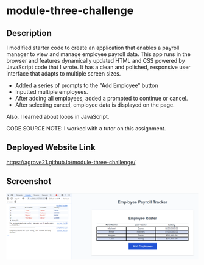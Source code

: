 # module-three-challenge

## Description
I modified starter code to create an application that enables a payroll manager to view and manage employee payroll data. This app runs in the browser and features dynamically updated HTML and CSS powered by JavaScript code that I wrote. It has a clean and polished, responsive user interface that adapts to multiple screen sizes.
-   Added a series of prompts to the "Add Employee" button
-   Inputted multiple employees.
-   After adding all employees, added a prompted to continue or cancel.
-   After selecting cancel, employee data is displayed on the page.

Also, I learned about loops in JavaScript.

CODE SOURCE NOTE: I worked with a tutor on this assignment.

## Deployed Website Link
https://agrove21.github.io/module-three-challenge/


## Screenshot
<img src="updated screenshot.png" width="800px">
